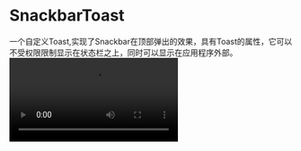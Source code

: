 # SnackbarToast
一个自定义Toast,实现了Snackbar在顶部弹出的效果，具有Toast的属性，它可以不受权限限制显示在状态栏之上，同时可以显示在应用程序外部。
![](https://github.com/ShenHaiyi/SnackbarToast/blob/master/device.mp4)
